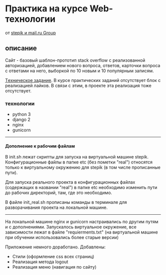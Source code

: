 # Практика на курсе Web-технологии
  от [stepik и mail.ru Group](https://stepik.org/course/154/syllabus)

## описание
Сайт - базовый шаблон-прототип stack overflow с реализованной авторизацией, добавлением нового вопроса, ответов, карточки вопроса с ответами на него, выборкой по 10 новым и 10 популярным записям.

[Tехническое задание](https://stepik.org/lesson/14827/step/10?unit=4176). В курсе практических заданий отсутствует блок с реализацией лайков. В связи с этим, в проекте эта реализация тоже отсутствует.

### технологии
  - python 3
  - django 2
  - nginx
  - gunicorn

  -----------
#### Дополнение к рабочим файлам
В init.sh лежат скрипты для запуска на виртуальной машине stepik. Конфигурационные файлы в папке etc (без пометки "real") относятся только к виртуальному окружению для stepik (в том числе прописанные пути).

Для запуска реального проекта в конфигурационных файлах (содержащих в названии "real") в папке etc необходимо изменить пути до рабочих директорий, там, где это необходимо.

В файле init_real.sh прописаны команды в терминале для разворачивания проекта на локальной машине.

-------------

На локальной машине nginx и gunicorn настраивались по другим путям и с дополнениями.
Запускалось виртуальное окружение, все зависимости лежат в файле "requierments.txt" (на виртуальной машине при обучении использовались более старые версии)


Приложение немного доработано. Добавлены:
- Стили (оформление css всех страниц)
- Реализация метода logout
- Реализация меню (навигация по сайту)
